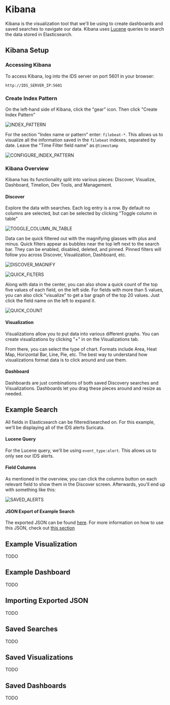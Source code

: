 # Kibana
Kibana is the visualization tool that we'll be using to create dashboards and saved searches to navigate our data. Kibana uses [Lucene](https://www.elastic.co/guide/en/kibana/current/search.html) queries to search the data stored in Elasticsearch.

## Kibana Setup

### Accessing Kibana
To access Kibana, log into the IDS server on port 5601 in your browser:

`http://IDS_SERVER_IP:5601`

### Create Index Pattern
On the left-hand side of Kibana, click the "gear" icon. Then click "Create Index Pattern"

![INDEX_PATTERN](images/index_pattern.PNG)

For the section "Index name or pattern" enter: `filebeat-*`. This allows us to visualize all the information saved in the `filebeat` indexes, separated by date. Leave the "Time Filter field name" as `@timestamp`

![CONFIGURE_INDEX_PATTERN](images/configure_index_pattern.PNG)

### Kibana Overview
Kibana has its functionality split into various pieces: Discover, Visualize, Dashboard, Timelion, Dev Tools, and Management.

#### Discover
Explore the data with searches. Each log entry is a row. By default no columns are selected, but can be selected by clicking "Toggle column in table"

![TOGGLE_COLUMN_IN_TABLE](images/toggle_column_in_table.PNG)

Data can be quick filtered out with the magnifying glasses with plus and minus. Quick filters appear as bubbles near the top left next to the search bar. They can be enabled, disabled, deleted, and pinned. Pinned filters will follow you across Discover, Visualization, Dashboard, etc.

![DISCOVER_MAGNIFY](images/discover_magnify.PNG)

![QUICK_FILTERS](images/quick_filters.PNG)

Along with data in the center, you can also show a quick count of the top five values of each field, on the left side. For fields with more than 5 values, you can also click "visualize" to get a bar graph of the top 20 values. Just click the field name on the left to expand it.

![QUICK_COUNT](images/quick_count.PNG)

#### Visualization
Visualizations allow you to put data into various different graphs. You can create visualizations by clicking "+" in on the Visualizations tab.

From there, you can select the type of chart. Formats include Area, Heat Map, Horizontal Bar, Line, Pie, etc. The best way to understand how visualizations format data is to click around and use them.

#### Dashboard
Dashboards are just combinations of both saved Discovery searches and Visualizations. Dashboards let you drag these pieces around and resize as needed.

## Example Search
All fields in Elasticsearch can be filtered/searched on. For this example, we'll be displaying all of the IDS alerts Suricata.

#### Lucene Query
For the Lucene query, we'll be using `event_type:alert`. This allows us to only see our IDS alerts.

#### Field Columns
As mentioned in the overview, you can click the columns button on each relevant field to show them in the Discover screen. Afterwards, you'll end up with something like this:

![SAVED_ALERTS](images/saved_alerts.png)

#### JSON Export of Example Search
The exported JSON can be found [here](../kibana_exports/alert_search.json). For more information on how to use this JSON, check out [this section](#importing-exported-json)

## Example Visualization
TODO

## Example Dashboard
TODO

## Importing Exported JSON
TODO

## Saved Searches
TODO

## Saved Visualizations
TODO

## Saved Dashboards
TODO
